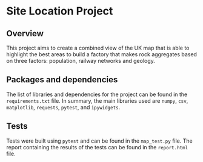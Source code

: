 # Site Location Project

## Overview
This project aims to create a combined view of the UK map that is able to highlight the best areas to build a factory that makes rock aggregates based on three factors: population, railway networks and geology. 

## Packages and dependencies

The list of libraries and dependencies for the project can be found in the `requirements.txt` file. 
In summary, the main libraries used are `numpy`, `csv`, `matplotlib`, `requests`, `pytest`, and `ipywidgets`.

## Tests
Tests were built using `pytest` and can be found in the `map_test.py` file. The report containing the results of the tests 
can be found in the `report.html` file.